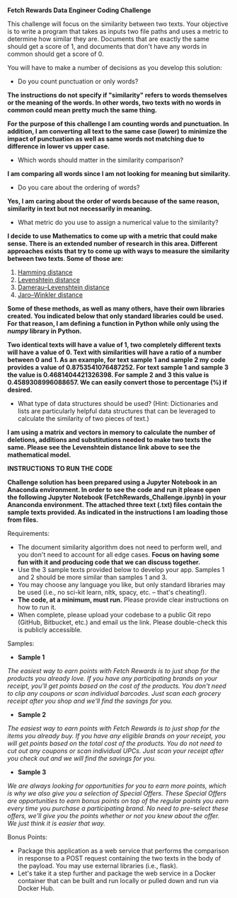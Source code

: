 **Fetch Rewards Data Engineer Coding Challenge**

This challenge will focus on the similarity between two texts.  Your objective is to write a program that takes as inputs two file paths and uses a metric to determine how similar they are.  Documents that are exactly the same should get a score of 1, and documents that don&#39;t have any words in common should get a score of 0.

You will have to make a number of decisions as you develop this solution:

- Do you count punctuation or only words?

**The instructions do not specify if "similarity" refers to words themselves or the meaning of the words. In other words, two texts with no words in common could mean pretty much the same thing.**

**For the purpose of this challenge I am counting words and punctuation. In addition, I am converting  all text to the same case (lower) to minimize the impact of punctuation as well as same words not matching due to difference in lower vs upper case.**

- Which words should matter in the similarity comparison?

**I am comparing all words since I am not looking for meaning but similarity.**

- Do you care about the ordering of words?

**Yes, I am caring about the order of words because of the same reason, similarity in text but not necessarily in meaning.**

- What metric do you use to assign a numerical value to the similarity?

**I decide to use Mathematics to come up with a metric that could make sense. There is an extended number of research in this area. Different approaches exists that try to come up with ways to measure the similarity between two texts. Some of those are:**

1. [Hamming distance](http://en.wikipedia.org/wiki/Hamming_distance)
2. [Levenshtein distance](http://en.wikipedia.org/wiki/Levenshtein_distance)
3. [Damerau–Levenshtein distance](http://en.wikipedia.org/wiki/Damerau%E2%80%93Levenshtein_distance)
4. [Jaro–Winkler distance](http://en.wikipedia.org/wiki/Jaro%E2%80%93Winkler_distance)

**Some of these methods, as well as many others, have their own libraries created. You indicated below that only standard libraries could be used. For that reason, I am defining a function in Python while only using the _numpy_ library in Python.**

**Two identical texts will have a value of 1, two completely different texts will have a value of 0. Text with similarities will have a ratio of a number between 0 and 1. As an example, for text sample 1 and sample 2 my code provides a value of 0.8753541076487252. For text sample 1 and sample 3 the value is 0.4681404421326398. For sample 2 and 3 this value is 0.4589308996088657. We can easily convert those to percentage (%) if desired.**

- What type of data structures should be used?  (Hint: Dictionaries and lists are particularly helpful data structures that can be leveraged to calculate the similarity of two pieces of text.)

**I am using a matrix and vectors in memory to calculate the number of deletions, additions and substitutions needed to make two texts the same. Please see the Levenshtein distance link above to see the mathematical model.**

**INSTRUCTIONS TO RUN THE CODE**

**Challenge solution has been prepared using a Jupyter Notebook in an Anaconda environment. In order to see the code and run it please open the following Jupyter Notebook (FetchRewards_Challenge.ipynb) in your Ananconda environment. The attached three text (.txt) files contain the sample texts provided. As indicated in the instructions I am loading those from files.**

Requirements:

- The document similarity algorithm does not need to perform well, and you don&#39;t need to account for all edge cases.   **Focus on having some fun with it and producing code that we can discuss together.**
- Use the 3 sample texts provided below to develop your app.  Samples 1 and 2 should be more similar than samples 1 and 3.
- You may choose any language you like, but only standard libraries may be used (i.e., no sci-kit learn, nltk, spacy, etc. – that&#39;s cheating!).
- **The code, at a minimum, must run.**  Please provide clear instructions on how to run it.
- When complete, please upload your codebase to a public Git repo (GitHub, Bitbucket, etc.) and email us the link.  Please double-check this is publicly accessible.

Samples:

- **Sample 1**

_The easiest way to earn points with Fetch Rewards is to just shop for the products you already love. If you have any participating brands on your receipt, you&#39;ll get points based on the cost of the products. You don&#39;t need to clip any coupons or scan individual barcodes. Just scan each grocery receipt after you shop and we&#39;ll find the savings for you._

- **Sample 2**

_The easiest way to earn points with Fetch Rewards is to just shop for the items you already buy. If you have any eligible brands on your receipt, you will get points based on the total cost of the products. You do not need to cut out any coupons or scan individual UPCs. Just scan your receipt after you check out and we will find the savings for you._

- **Sample 3**

_We are always looking for opportunities for you to earn more points, which is why we also give you a selection of Special Offers. These Special Offers are opportunities to earn bonus points on top of the regular points you earn every time you purchase a participating brand. No need to pre-select these offers, we&#39;ll give you the points whether or not you knew about the offer. We just think it is easier that way._

Bonus Points:

- Package this application as a web service that performs the comparison in response to a POST request containing the two texts in the body of the payload.  You may use external libraries (i.e., flask).
- Let&#39;s take it a step further and package the web service in a Docker container that can be built and run locally or pulled down and run via Docker Hub.
